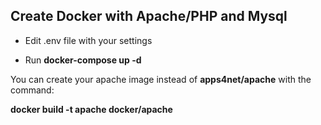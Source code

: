 ## Create Docker with Apache/PHP and Mysql

- Edit .env file with your settings

- Run **docker-compose up -d**

You can create your apache image instead of **apps4net/apache** with the command:

**docker build -t apache docker/apache**